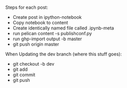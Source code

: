 Steps for each post:
- Create post in ipython-notebook
- Copy notebook to content
- Create identically named file called <notebook-name>.ipynb-meta
- run pelican content -s publishconf.py
- run ghp-import output -b master
- git push origin master


When Updating the dev branch (where this stuff goes):
- git checkout -b dev
- git add 
- git commit 
- git push
